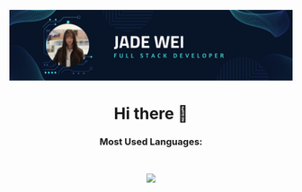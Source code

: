![Github Banner](https://github.com/jadew33/jadew33/blob/main/banner.png)

<div align="center">
<h1>Hi there 👋</h1>


</div>

<!--
**jadew33/jadew33** is a ✨ _special_ ✨ repository because its `README.md` (this file) appears on your GitHub profile.

Here are some ideas to get you started:

- 🔭 I’m currently working on ...
- 🌱 I’m currently learning ...
- 👯 I’m looking to collaborate on ...
- 🤔 I’m looking for help with ...
- 💬 Ask me about ...
- 📫 How to reach me: ...
- 😄 Pronouns: ...
- ⚡ Fun fact: ...
-->
<h3 align="center">Most Used Languages:</h3>
<br>

<div align="center">
  
![](https://github-readme-stats.vercel.app/api/top-langs/?username=jadew33&layout=compact&theme=tokyonight&langs_count=8&include_all_commits=true&count_private=true&hide_border=false)
</a>
</div>


